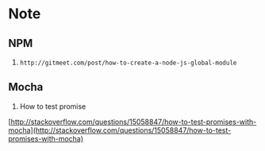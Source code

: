 # Note

## NPM
 1. `http://gitmeet.com/post/how-to-create-a-node-js-global-module`
 
## Mocha
 1. How to test promise
 
 [http://stackoverflow.com/questions/15058847/how-to-test-promises-with-mocha](http://stackoverflow.com/questions/15058847/how-to-test-promises-with-mocha)
